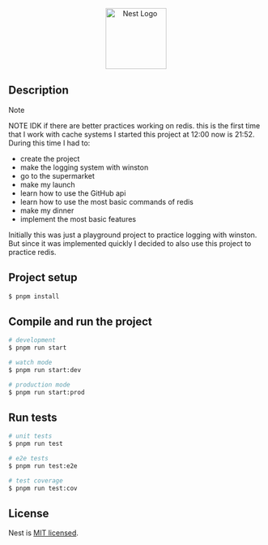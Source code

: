 <p align="center">
  <a href="http://nestjs.com/" target="blank"><img src="https://nestjs.com/img/logo-small.svg" width="120" alt="Nest Logo" /></a>
</p>

## Description

> [!NOTE]
> NOTE IDK if there are better practices working on redis.
> this is the first time that I work with cache systems
> I started this project at 12:00 now is 21:52.
> During this time I had to:
> - create the project
> - make the logging system with winston
> - go to the supermarket
> - make my launch
> - learn how to use the GitHub api
> - learn how to use the most basic commands of redis
> - make my dinner
> - implement the most basic features

Initially this was just a playground project to practice logging with winston. But since it was implemented quickly
I decided to also use this project to practice redis.

## Project setup

```bash
$ pnpm install
```

## Compile and run the project

```bash
# development
$ pnpm run start

# watch mode
$ pnpm run start:dev

# production mode
$ pnpm run start:prod
```

## Run tests

```bash
# unit tests
$ pnpm run test

# e2e tests
$ pnpm run test:e2e

# test coverage
$ pnpm run test:cov
```

## License

Nest is [MIT licensed](https://github.com/nestjs/nest/blob/master/LICENSE).
